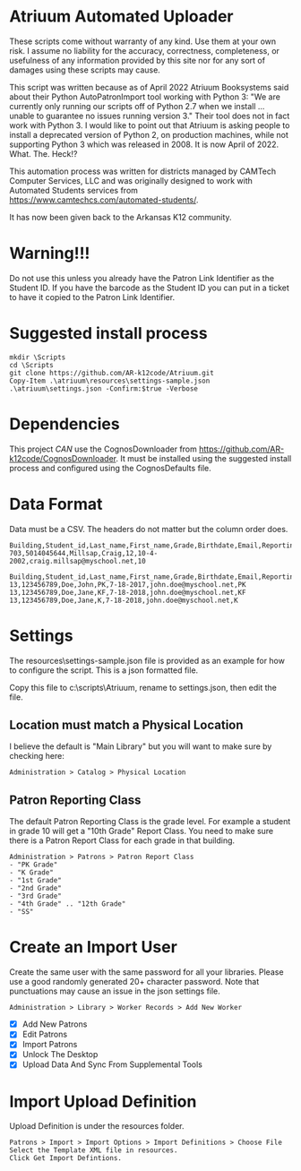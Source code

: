 # Atriuum Automated Uploader

These scripts come without warranty of any kind. Use them at your own risk. I assume no liability for the accuracy, correctness, completeness, or usefulness of any information provided by this site nor for any sort of damages using these scripts may cause.

This script was written because as of April 2022 Atriuum Booksystems said about their Python AutoPatronImport tool working with Python 3: "We are currently only running our scripts off of Python 2.7 when we install ... unable to guarantee no issues running version 3."  Their tool does not in fact work with Python 3. I would like to point out that Atriuum is asking people to install a deprecated version of Python 2, on production machines, while not supporting Python 3 which was released in 2008.  It is now April of 2022. What. The. Heck!?

This automation process was written for districts managed by CAMTech Computer Services, LLC and was originally designed to work with Automated Students services from https://www.camtechcs.com/automated-students/.

It has now been given back to the Arkansas K12 community.

# Warning!!!
Do not use this unless you already have the Patron Link Identifier as the Student ID. If you have the barcode as the Student ID you can put in a ticket to have it copied to the Patron Link Identifier.

# Suggested install process
````
mkdir \Scripts
cd \Scripts
git clone https://github.com/AR-k12code/Atriuum.git
Copy-Item .\atriuum\resources\settings-sample.json .\atriuum\settings.json -Confirm:$true -Verbose
````

# Dependencies
This project *CAN* use the CognosDownloader from https://github.com/AR-k12code/CognosDownloader.  It must be installed using the suggested install process and configured using the CognosDefaults file.

# Data Format
Data must be a CSV. The headers do not matter but the column order does.
````
Building,Student_id,Last_name,First_name,Grade,Birthdate,Email,Reporting_class
703,5014045644,Millsap,Craig,12,10-4-2002,craig.millsap@myschool.net,10
````

````
Building,Student_id,Last_name,First_name,Grade,Birthdate,Email,Reporting_class
13,123456789,Doe,John,PK,7-18-2017,john.doe@myschool.net,PK
13,123456789,Doe,Jane,KF,7-18-2018,john.doe@myschool.net,KF
13,123456789,Doe,Jane,K,7-18-2018,john.doe@myschool.net,K
````

# Settings
The resources\settings-sample.json file is provided as an example for how to configure the script. This is a json formatted file.

Copy this file to c:\scripts\Atriuum, rename to settings.json, then edit the file.

## Location must match a Physical Location
I believe the default is "Main Library" but you will want to make sure by checking here:
````
Administration > Catalog > Physical Location
````

## Patron Reporting Class
The default Patron Reporting Class is the grade level. For example a student in grade 10 will get a "10th Grade" Report Class. You need to make sure there is a Patron Report Class for each grade in that building. 
```
Administration > Patrons > Patron Report Class
- "PK Grade"
- "K Grade"
- "1st Grade"
- "2nd Grade"
- "3rd Grade"
- "4th Grade" .. "12th Grade"
- "SS"
```


# Create an Import User
Create the same user with the same password for all your libraries. Please use a good randomly generated 20+ character password. Note that punctuations may cause an issue in the json settings file.
````
Administration > Library > Worker Records > Add New Worker
````
- [x] Add New Patrons
- [x] Edit Patrons
- [x] Import Patrons
- [x] Unlock The Desktop
- [x] Upload Data And Sync From Supplemental Tools

# Import Upload Definition
Upload Definition is under the resources folder.
````
Patrons > Import > Import Options > Import Definitions > Choose File
Select the Template XML file in resources.
Click Get Import Defintions.
````
